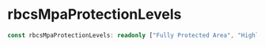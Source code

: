 # rbcsMpaProtectionLevels

```ts
const rbcsMpaProtectionLevels: readonly ["Fully Protected Area", "Highly Protected Area", "Moderately Protected Area", "Poorly Protected Area", "Unprotected Area"];
```
